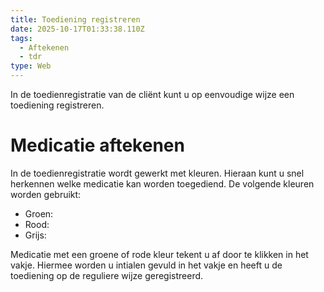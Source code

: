 ```yaml
---
title: Toediening registreren
date: 2025-10-17T01:33:38.110Z
tags:
  - Aftekenen
  - tdr
type: Web
---
```

In de toedienregistratie van de cliënt kunt u op eenvoudige wijze een toediening registreren. 

# Medicatie aftekenen

In de toedienregistratie wordt gewerkt met kleuren. Hieraan kunt u snel herkennen welke medicatie kan worden toegediend. De volgende kleuren worden gebruikt:

* Groen: 
* Rood:
* Grijs:

Medicatie met een groene of rode kleur tekent u af door te klikken in het vakje. Hiermee worden u intialen gevuld in het vakje en heeft u de toediening op de reguliere wijze geregistreerd.